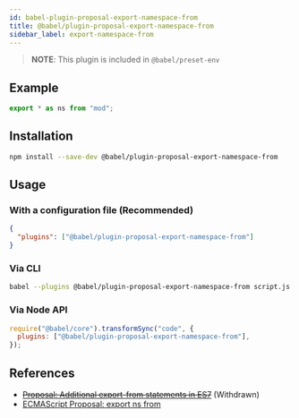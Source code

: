 ```yaml
---
id: babel-plugin-proposal-export-namespace-from
title: @babel/plugin-proposal-export-namespace-from
sidebar_label: export-namespace-from
---
```


> **NOTE**: This plugin is included in `@babel/preset-env`

## Example

```js
export * as ns from "mod";
```

## Installation

```sh
npm install --save-dev @babel/plugin-proposal-export-namespace-from
```

## Usage

### With a configuration file (Recommended)

```json
{
  "plugins": ["@babel/plugin-proposal-export-namespace-from"]
}
```

### Via CLI

```sh
babel --plugins @babel/plugin-proposal-export-namespace-from script.js
```

### Via Node API

```javascript
require("@babel/core").transformSync("code", {
  plugins: ["@babel/plugin-proposal-export-namespace-from"],
});
```

## References

- ~~[Proposal: Additional export-from statements in ES7](https://github.com/leebyron/ecmascript-more-export-from)~~ (Withdrawn)
- [ECMAScript Proposal: export ns from](https://github.com/leebyron/ecmascript-export-ns-from)
